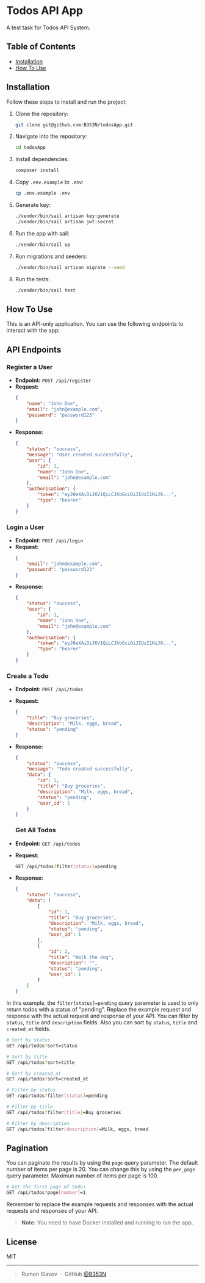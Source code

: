 # Todos API App

A test task for Todos API System.

## Table of Contents

- [Installation](#installation)
- [How To Use](#how-to-use)

## Installation

Follow these steps to install and run the project:

1. Clone the repository:
    ```bash
    git clone git@github.com:B353N/todosApp.git
    ```

2. Navigate into the repository:
    ```bash
    cd todosApp
    ```

3. Install dependencies:
    ```bash
    composer install
    ```

4. Copy `.env.example` to `.env`:
    ```bash
    cp .env.example .env
    ```

5. Generate key:
    ```bash
    ./vendor/bin/sail artisan key:generate
   ./vendor/bin/sail artisan jwt:secret
    ```

6. Run the app with sail:
    ```bash
    ./vendor/bin/sail up
    ```

7. Run migrations and seeders:
    ```bash
    ./vendor/bin/sail artisan migrate --seed
    ```

8. Run the tests:
    ```bash
    ./vendor/bin/sail test
    ```

## How To Use

This is an API-only application. You can use the following endpoints to interact with the app:

## API Endpoints

### Register a User

- **Endpoint:** `POST /api/register`
- **Request:**
    ```json
    {
        "name": "John Doe",
        "email": "john@example.com",
        "password": "password123"
    }
    ```
- **Response:**
    ```json
    {
        "status": "success",
        "message": "User created successfully",
        "user": {
            "id": 1,
            "name": "John Doe",
            "email": "john@example.com"
        },
        "authorisation": {
            "token": "eyJ0eXAiOiJKV1QiLCJhbGciOiJIUzI1NiJ9...",
            "type": "bearer"
        }
    }
    ```

### Login a User

- **Endpoint:** `POST /api/login`
- **Request:**
    ```json
    {
        "email": "john@example.com",
        "password": "password123"
    }
    ```
- **Response:**
    ```json
    {
        "status": "success",
        "user": {
            "id": 1,
            "name": "John Doe",
            "email": "john@example.com"
        },
        "authorisation": {
            "token": "eyJ0eXAiOiJKV1QiLCJhbGciOiJIUzI1NiJ9...",
            "type": "bearer"
        }
    }
    ```

### Create a Todo

- **Endpoint:** `POST /api/todos`
- **Request:**
    ```json
    {
        "title": "Buy groceries",
        "description": "Milk, eggs, bread",
        "status": "pending"
    }
    ```
- **Response:**
    ```json
    {
        "status": "success",
        "message": "Todo created successfully",
        "data": {
            "id": 1,
            "title": "Buy groceries",
            "description": "Milk, eggs, bread",
            "status": "pending",
            "user_id": 1
        }
    }
  
  
    ```
  ### Get All Todos

- **Endpoint:** `GET /api/todos`
- **Request:**
    ```bash
    GET /api/todos?filter[status]=pending
    ```
- **Response:**
    ```json
    {
        "status": "success",
        "data": [
            {
                "id": 1,
                "title": "Buy groceries",
                "description": "Milk, eggs, bread",
                "status": "pending",
                "user_id": 1
            },
            {
                "id": 2,
                "title": "Walk the dog",
                "description": "",
                "status": "pending",
                "user_id": 1
            }
        ]
    }
    ```

In this example, the `filter[status]=pending` query parameter is used to only return todos with a status of "pending". Replace the example request and response with the actual request and response of your API.
You can filter by `status`, `title` and `description` fields.
Also you can sort by `status`, `title` and `created_at` fields.
```bash
# Sort by status
GET /api/todos?sort=status

# Sort by title
GET /api/todos?sort=title

# Sort by created_at
GET /api/todos?sort=created_at

# Filter by status
GET /api/todos?filter[status]=pending

# Filter by title
GET /api/todos?filter[title]=Buy groceries

# Filter by description
GET /api/todos?filter[description]=Milk, eggs, bread
```

## Pagination

You can paginate the results by using the `page` query parameter. The default number of items per page is 20. You can change this by using the `per_page` query parameter.
Maximun number of items per page is 100.

```bash
# Get the first page of todos
GET /api/todos?page[number]=1

```

Remember to replace the example requests and responses with the actual requests and responses of your API.

> **Note:** You need to have Docker installed and running to run the app.

## License

MIT

---

> Rumen Slavov &nbsp;&middot;&nbsp;
> GitHub [@B353N](https://github.com/B353N)
